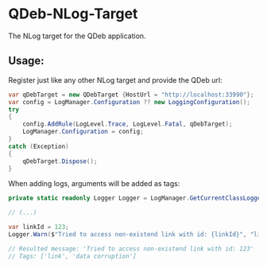 # QDeb-NLog-Target

The NLog target for the QDeb application.

## Usage:

Register just like any other NLog target and provide the QDeb url:

```C#
var qDebTarget = new QDebTarget {HostUrl = "http://localhost:33990"};
var config = LogManager.Configuration ?? new LoggingConfiguration();
try
{
    config.AddRule(LogLevel.Trace, LogLevel.Fatal, qDebTarget);
    LogManager.Configuration = config;
}
catch (Exception)
{
    qDebTarget.Dispose();
}
```

When adding logs, arguments will be added as tags:

```C#
private static readonly Logger Logger = LogManager.GetCurrentClassLogger();

// (...)

var linkId = 123;
Logger.Warn($"Tried to access non-existend link with id: {linkId}", "link", "data corruption");

// Resulted message: 'Tried to access non-existend link with id: 123'
// Tags: ['link', 'data corruption']
```